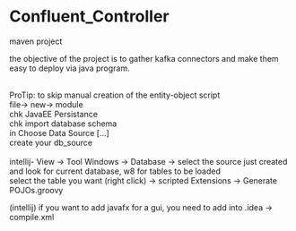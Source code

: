 # Confluent_Controller

maven project <br />

the objective of the project is to gather kafka connectors and make them easy to deploy via java program. <br />
<br />

ProTip: 
to skip manual creation of the entity-object script <br /> 
file-> new-> module <br />
  chk JavaEE Persistance <br />
  chk import database schema <br />
  in Choose Data Source [...] <br />
  create your db_source <br />
  <br /> 
intellij- View -> Tool Windows -> Database -> select the source just created and look for current database, w8 for tables to be loaded <br /> 
                select the table you want (right click) -> scripted Extensions -> Generate POJOs.groovy


(intellij)
if you want to add javafx for a gui, you need to add into .idea -> compile.xml
<wildcardResourcePatterns>
          <entry name="!?*.java" />
          <entry name="!?*.form" />
          <entry name="!?*.class" />
          <entry name="!?*.groovy" />
          <entry name="!?*.scala" />
          <entry name="!?*.flex" />
          <entry name="!?*.kt" />
          <entry name="!?*.clj" />
          <entry name="!?*.fxml" />
      </wildcardResourcePatterns>
